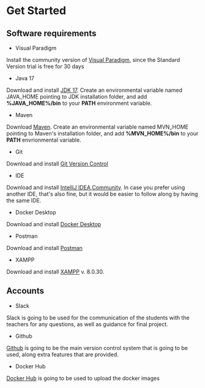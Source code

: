 # Get Started

## Software requirements
- Visual Paradigm

Install the community version of [Visual Paradigm](https://www.visual-paradigm.com/editions/community/), since the Standard Version trial is free for 30 days
- Java 17

Download and install [JDK 17](https://www.oracle.com/java/technologies/javase/jdk17-archive-downloads.html). Create an environmental variable named JAVA_HOME pointing to JDK installation folder, and add **%JAVA_HOME%/bin** to your **PATH** environment variable.

- Maven

Download [Maven](https://maven.apache.org/download.cgi). Create an environmental variable named MVN_HOME pointing to Maven's installation folder, and add **%MVN_HOME%/bin** to your **PATH** envrionmental variable.
- Git

Download and install [Git Version Control](https://git-scm.com/downloads)
- IDE

Download and install [IntelliJ IDEA Community](https://www.jetbrains.com/idea/download/#section=windows). In case you prefer using another IDE, that's also fine, but it would be easier to follow along by having the same IDE.
- Docker Desktop

Download and install [Docker Desktop](https://www.docker.com/products/docker-desktop/)
- Postman

Download and install [Postman](https://www.postman.com/downloads/)
- XAMPP

Download and install [XAMPP](https://www.apachefriends.org/download.html) v. 8.0.30.


## Accounts
- Slack

Slack is going to be used for the communication of the students with the teachers for any questions, as well as guidance for final project.
- Github

[Github](https://github.com/) is going to be the main version control system that is going to be used, along extra features that are provided.
- Docker Hub

[Docker Hub](https://hub.docker.com/) is going to be used to upload the docker images
